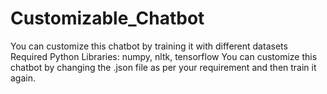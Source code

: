 # Customizable_Chatbot
You can customize this chatbot by training it with different datasets
Required Python Libraries: numpy, nltk, tensorflow
You can customize this chatbot by changing the .json file as per your requirement and then train it again.
